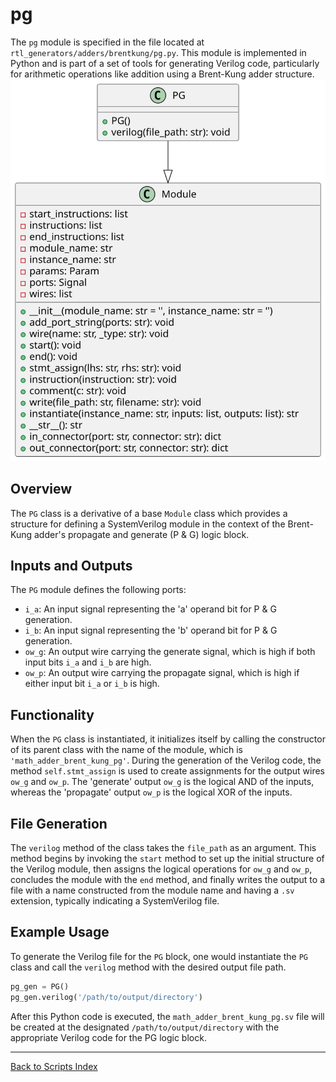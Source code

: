 # pg

The `pg` module is specified in the file located at `rtl_generators/adders/brentkung/pg.py`. This module is implemented in Python and is part of a set of tools for generating Verilog code, particularly for arithmetic operations like addition using a Brent-Kung adder structure.
![PG UML](../../images_scripts_uml/Adder_PG.svg)

## Overview

The `PG` class is a derivative of a base `Module` class which provides a structure for defining a SystemVerilog module in the context of the Brent-Kung adder's propagate and generate (P & G) logic block.

## Inputs and Outputs

The `PG` module defines the following ports:

- `i_a`: An input signal representing the 'a' operand bit for P & G generation.
- `i_b`: An input signal representing the 'b' operand bit for P & G generation.
- `ow_g`: An output wire carrying the generate signal, which is high if both input bits `i_a` and `i_b` are high.
- `ow_p`: An output wire carrying the propagate signal, which is high if either input bit `i_a` or `i_b` is high.

## Functionality

When the `PG` class is instantiated, it initializes itself by calling the constructor of its parent class with the name of the module, which is `'math_adder_brent_kung_pg'`. During the generation of the Verilog code, the method `self.stmt_assign` is used to create assignments for the output wires `ow_g` and `ow_p`. The 'generate' output `ow_g` is the logical AND of the inputs, whereas the 'propagate' output `ow_p` is the logical XOR of the inputs.

## File Generation

The `verilog` method of the class takes the `file_path` as an argument. This method begins by invoking the `start` method to set up the initial structure of the Verilog module, then assigns the logical operations for `ow_g` and `ow_p`, concludes the module with the `end` method, and finally writes the output to a file with a name constructed from the module name and having a `.sv` extension, typically indicating a SystemVerilog file.

## Example Usage

To generate the Verilog file for the `PG` block, one would instantiate the `PG` class and call the `verilog` method with the desired output file path.

```python
pg_gen = PG()
pg_gen.verilog('/path/to/output/directory')
```

After this Python code is executed, the `math_adder_brent_kung_pg.sv` file will be created at the designated `/path/to/output/directory` with the appropriate Verilog code for the PG logic block.

---

[Back to Scripts Index](index.md)
